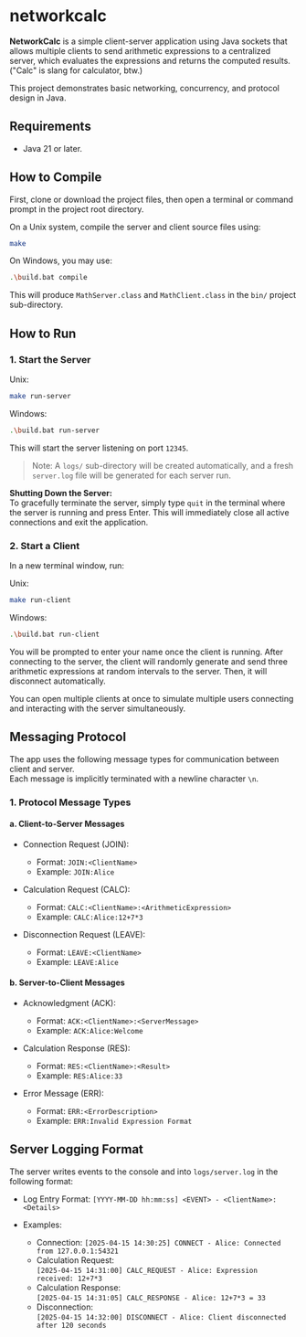 # networkcalc

**NetworkCalc** is a simple client-server application using Java sockets that allows multiple clients to send arithmetic expressions to a centralized server, which evaluates the expressions and returns the computed results. ("Calc" is slang for calculator, btw.)

This project demonstrates basic networking, concurrency, and protocol design in Java.

## Requirements

- Java 21 or later.

## How to Compile

First, clone or download the project files, then open a terminal or command prompt in the project root directory.

On a Unix system, compile the server and client source files using:

```bash
make
```

On Windows, you may use:

```bash
.\build.bat compile
```

This will produce `MathServer.class` and `MathClient.class` in the `bin/` project sub-directory.

## How to Run

### 1. Start the Server

Unix:

```bash
make run-server
```

Windows:

```bash
.\build.bat run-server
```

This will start the server listening on port `12345`.

> Note: A `logs/` sub-directory will be created automatically, and a fresh `server.log` file will be generated for each server run.

**Shutting Down the Server:**  
To gracefully terminate the server, simply type `quit` in the terminal where the server is running and press Enter. This will immediately close all active connections and exit the application.

### 2. Start a Client

In a new terminal window, run:

Unix:

```bash
make run-client
```

Windows:

```bash
.\build.bat run-client
```

You will be prompted to enter your name once the client is running. After connecting to the server, the client will randomly generate and send three arithmetic expressions at random intervals to the server. Then, it will disconnect automatically.

You can open multiple clients at once to simulate multiple users connecting and interacting with the server simultaneously.

## Messaging Protocol

The app uses the following message types for communication between client and server.  
Each message is implicitly terminated with a newline character `\n`.

### 1. Protocol Message Types

#### a. Client-to-Server Messages

- Connection Request (JOIN):

  - Format: `JOIN:<ClientName>`
  - Example: `JOIN:Alice`

- Calculation Request (CALC):

  - Format: `CALC:<ClientName>:<ArithmeticExpression>`
  - Example: `CALC:Alice:12+7*3`

- Disconnection Request (LEAVE):
  - Format: `LEAVE:<ClientName>`
  - Example: `LEAVE:Alice`

#### b. Server-to-Client Messages

- Acknowledgment (ACK):

  - Format: `ACK:<ClientName>:<ServerMessage>`
  - Example: `ACK:Alice:Welcome`

- Calculation Response (RES):

  - Format: `RES:<ClientName>:<Result>`
  - Example: `RES:Alice:33`

- Error Message (ERR):
  - Format: `ERR:<ErrorDescription>`
  - Example: `ERR:Invalid Expression Format`

## Server Logging Format

The server writes events to the console and into `logs/server.log` in the following format:

- Log Entry Format:
  `[YYYY-MM-DD hh:mm:ss] <EVENT> - <ClientName>: <Details>`

- Examples:
  - Connection:
    `[2025-04-15 14:30:25] CONNECT - Alice: Connected from 127.0.0.1:54321`
  - Calculation Request:  
    `[2025-04-15 14:31:00] CALC_REQUEST - Alice: Expression received: 12+7*3`
  - Calculation Response:  
    `[2025-04-15 14:31:05] CALC_RESPONSE - Alice: 12+7*3 = 33`
  - Disconnection:  
    `[2025-04-15 14:32:00] DISCONNECT - Alice: Client disconnected after 120 seconds`
